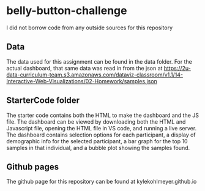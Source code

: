 # belly-button-challenge
I did not borrow code from any outside sources for this repository
## Data
The data used for this assignment can be found in the data folder. 
For the actual dashboard, that same data was read in from the json at https://2u-data-curriculum-team.s3.amazonaws.com/dataviz-classroom/v1.1/14-Interactive-Web-Visualizations/02-Homework/samples.json
## StarterCode folder
The starter code contains both the HTML to make the dashboard and the JS file. The dashboard can be viewed by downloading both the HTML and Javascript file, opening the HTML file in VS code, and running a live server. The dashboard contains selection options for each participant, a display of demographic info for the selected participant, a bar graph for the top 10 samples in that individual, and a bubble plot showing the samples found. 
## Github pages
The github page for this repository can be found at kylekohlmeyer.github.io
